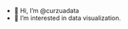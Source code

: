 - 👋 Hi, I’m @curzuadata
- 👀 I’m interested in data visualization.

<!---
curzuadata/curzuadata is a ✨ special ✨ repository because its `README.md` (this file) appears on your GitHub profile.
You can click the Preview link to take a look at your changes.
--->

